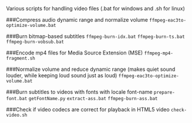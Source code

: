 Various scripts for handling video files (.bat for windows and .sh for linux)

###Compress audio dynamic range and normalize volume
`ffmpeg-eac3to-optimize-volume.bat`

###Burn bitmap-based subtitles
`ffmpeg-burn-idx.bat`
`ffmpeg-burn-ts.bat`
`ffmpeg-burn-vobsub.bat`

###Encode mp4 files for Media Source Extension (MSE)
`ffmpeg-mp4-fragment.sh`

###Normalize volume and reduce dynamic range (makes quiet sound louder, while keeping loud sound just as loud)
`ffmpeg-eac3to-optimize-volume.bat`

###Burn subtitles to videos with fonts with locale font-name
`prepare-font.bat`
`getFontName.py`
`extract-ass.bat`
`ffmpeg-burn-ass.bat`

###Check if video codecs are correct for playback in HTML5 video
`check-video.sh`

